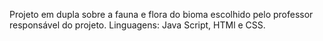 Projeto em dupla sobre a fauna e flora do bioma escolhido pelo professor responsável do projeto. Linguagens: Java Script, HTMl e CSS.
